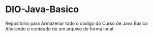 # DIO-Java-Basico
Repositorio para Armazenar todo o codigo do Curso de Java Basico 
Alterando o conteudo de um arquivo de forma local

